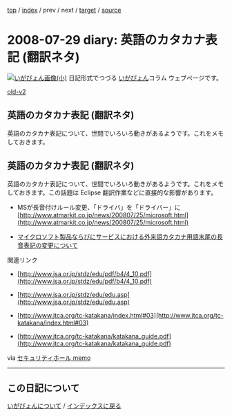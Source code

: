 [top](https://igapyon.github.io/diary/) 
 / [index](https://igapyon.github.io/diary/2008/index.html) 
 / prev 
 / next 
 / [target](https://igapyon.github.io/diary/2008/ig080729.html) 
 / [source](https://github.com/igapyon/diary/blob/gh-pages/2008/ig080729.html.src.md) 

2008-07-29 diary: 英語のカタカナ表記 (翻訳ネタ)
=====================================================================================================
[![いがぴょん画像(小)](https://igapyon.github.io/diary/images/iga200306s.jpg "いがぴょん")](https://igapyon.github.io/diary/memo/memoigapyon.html) 日記形式でつづる [いがぴょん](https://igapyon.github.io/diary/memo/memoigapyon.html)コラム ウェブページです。

[old-v2](ig080729-orig.html)

## 英語のカタカナ表記 (翻訳ネタ)

英語のカタカナ表記について、世間でいろいろ動きがあるようです。これをメモしておきます。


## 英語のカタカナ表記 (翻訳ネタ)

英語のカタカナ表記について、世間でいろいろ動きがあるようです。これをメモしておきます。この話題は Eclipse 翻訳作業などに直接的な影響があります。


* MSが長音付けルール変更、「ドライバ」を「ドライバー」に
  [http://www.atmarkit.co.jp/news/200807/25/microsoft.html](http://www.atmarkit.co.jp/news/200807/25/microsoft.html)
  
* [マイクロソフト製品ならびにサービスにおける外来語カタカナ用語末尾の長音表記の変更について](http://www.microsoft.com/japan/presspass/detail.aspx?newsid=3491)

関連リンク


* [http://www.jsa.or.jp/stdz/edu/pdf/b4/4_10.pdf](http://www.jsa.or.jp/stdz/edu/pdf/b4/4_10.pdf)
  
* [http://www.jsa.or.jp/stdz/edu/edu.asp](http://www.jsa.or.jp/stdz/edu/edu.asp)
  
* [http://www.jtca.org/tc-katakana/index.html#03](http://www.jtca.org/tc-katakana/index.html#03)
  
* [http://www.jtca.org/tc-katakana/katakana_guide.pdf](http://www.jtca.org/tc-katakana/katakana_guide.pdf)

via [セキュリティホール memo](http://www.st.ryukoku.ac.jp/~kjm/security/memo/)


----------------------------------------------------------------------------------------------------

## この日記について
[いがぴょんについて](https://igapyon.github.io/diary/memo/memoigapyon.html) / [インデックスに戻る](https://igapyon.github.io/diary/idxall.html)
